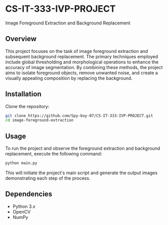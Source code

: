 # CS-IT-333-IVP-PROJECT
Image Foreground Extraction and Background Replacement

## Overview

This project focuses on the task of image foreground extraction and subsequent background replacement. The primary techniques employed include global thresholding and morphological operations to enhance the accuracy of image segmentation. By combining these methods, the project aims to isolate foreground objects, remove unwanted noise, and create a visually appealing composition by replacing the background.

## Installation

Clone the repository:

```bash
git clone https://github.com/Spy-boy-07/CS-IT-333-IVP-PROJECT.git
cd image-foreground-extraction
```

## Usage

To run the project and observe the foreground extraction and background replacement, execute the following command:

```bash
python main.py
```

This will initiate the project's main script and generate the output images demonstrating each step of the process.

## Dependencies

- Python 3.x
- OpenCV
- NumPy
